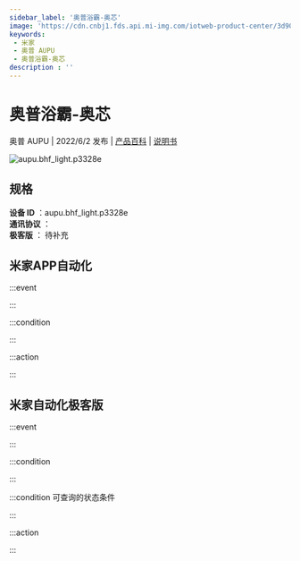 ```yaml
---
sidebar_label: '奥普浴霸-奥芯'
image: 'https://cdn.cnbj1.fds.api.mi-img.com/iotweb-product-center/3d90cc85eedbe0e61f6f06c6e99bc7cb_1651712845467.png?GalaxyAccessKeyId=AKVGLQWBOVIRQ3XLEW&Expires=9223372036854775807&Signature=rh+IJiBoNGLr9IaNcA3arxNKAyc='
keywords: 
 - 米家
 - 奥普 AUPU
 - 奥普浴霸-奥芯
description : ''
---
```

# 奥普浴霸-奥芯

奥普 AUPU | 2022/6/2 发布 | [产品百科](https://home.mi.com/webapp/content/baike/product/index.html?model=aupu.bhf_light.p3328e/) | [说明书](https://home.mi.com/views/introduction.html?model=aupu.bhf_light.p3328e&region=cn)

![aupu.bhf_light.p3328e](https://cdn.cnbj1.fds.api.mi-img.com/iotweb-product-center/3d90cc85eedbe0e61f6f06c6e99bc7cb_1651712845467.png?GalaxyAccessKeyId=AKVGLQWBOVIRQ3XLEW&Expires=9223372036854775807&Signature=rh+IJiBoNGLr9IaNcA3arxNKAyc=)

## 规格  
> 
**设备 ID** ：aupu.bhf_light.p3328e  
**通讯协议** ：  
**极客版**  ： 待补充 


## 米家APP自动化  

:::event  

:::

:::condition  

:::

:::action   

:::

## 米家自动化极客版  

:::event  

:::

:::condition  

:::

:::condition 可查询的状态条件  

:::

:::action  

:::

        
